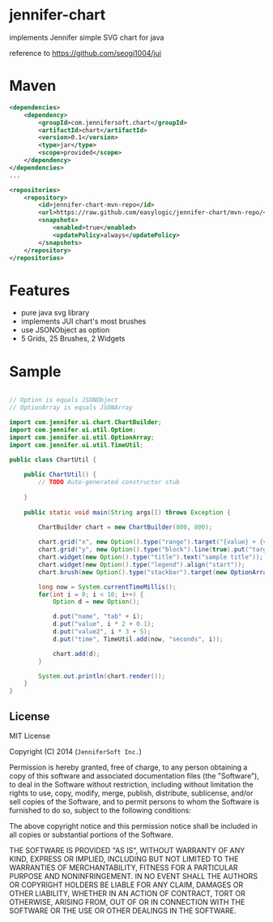 jennifer-chart
==============

implements Jennifer simple SVG chart for java

reference to https://github.com/seogi1004/jui


# Maven 
```xml
<dependencies>
    <dependency>
        <groupId>com.jennifersoft.chart</groupId>
        <artifactId>chart</artifactId>
        <version>0.1</version>
        <type>jar</type>
        <scope>provided</scope>			
    </dependency>
</dependencies>	
...

<repositories>
    <repository>
        <id>jennifer-chart-mvn-repo</id>
        <url>https://raw.github.com/easylogic/jennifer-chart/mvn-repo/</url>
        <snapshots>
            <enabled>true</enabled>
            <updatePolicy>always</updatePolicy>
        </snapshots>
    </repository>
</repositories>	

```

# Features
* pure java svg library
* implements JUI chart's most brushes
* use JSONObject as option 
* 5 Grids, 25 Brushes, 2 Widgets 


# Sample 
```java

// Option is equals JSONObject  
// OptionArray is equals JSONArray  

import com.jennifer.ui.chart.ChartBuilder;
import com.jennifer.ui.util.Option;
import com.jennifer.ui.util.OptionArray;
import com.jennifer.ui.util.TimeUtil;

public class ChartUtil {
	
	public ChartUtil() {
		// TODO Auto-generated constructor stub
		
	}
	
	public static void main(String args[]) throws Exception {
		
        ChartBuilder chart = new ChartBuilder(800, 800);

        chart.grid("x", new Option().type("range").target("{value} + {value2}").step(10).line(true));
        chart.grid("y", new Option().type("block").line(true).put("target","name"));
        chart.widget(new Option().type("title").text("sample title"));
        chart.widget(new Option().type("legend").align("start"));
        chart.brush(new Option().type("stackbar").target(new OptionArray().put("value").put("value2")));

        long now = System.currentTimeMillis();
        for(int i = 0; i < 10; i++) {
            Option d = new Option();

            d.put("name", "tab" + i);
            d.put("value", i * 2 + 0.1);
            d.put("value2", i * 3 + 5);
            d.put("time", TimeUtil.add(now, "seconds", i));

            chart.add(d);
        }

        System.out.println(chart.render());
	}
}

```


## License

MIT License 

Copyright (C) 2014 (```JenniferSoft Inc.```)

Permission is hereby granted, free of charge, to any person obtaining a copy
of this software and associated documentation files (the "Software"), to deal
in the Software without restriction, including without limitation the rights
to use, copy, modify, merge, publish, distribute, sublicense, and/or sell
copies of the Software, and to permit persons to whom the Software is
furnished to do so, subject to the following conditions:

The above copyright notice and this permission notice shall be included in
all copies or substantial portions of the Software.

THE SOFTWARE IS PROVIDED "AS IS", WITHOUT WARRANTY OF ANY KIND, EXPRESS OR
IMPLIED, INCLUDING BUT NOT LIMITED TO THE WARRANTIES OF MERCHANTABILITY,
FITNESS FOR A PARTICULAR PURPOSE AND NONINFRINGEMENT. IN NO EVENT SHALL THE
AUTHORS OR COPYRIGHT HOLDERS BE LIABLE FOR ANY CLAIM, DAMAGES OR OTHER
LIABILITY, WHETHER IN AN ACTION OF CONTRACT, TORT OR OTHERWISE, ARISING FROM,
OUT OF OR IN CONNECTION WITH THE SOFTWARE OR THE USE OR OTHER DEALINGS IN
THE SOFTWARE.
